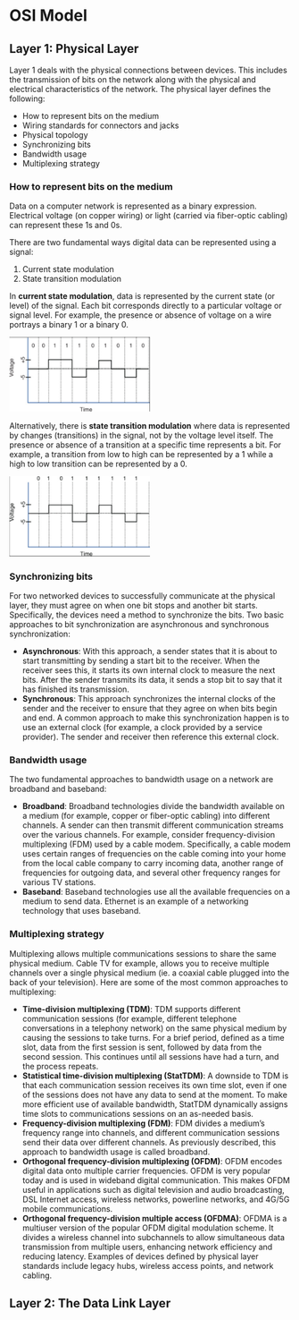 
# OSI Model
## Layer 1: Physical Layer
Layer 1 deals with the physical connections between devices. This includes the transmission of bits on the network along with the physical and electrical characteristics of the network. The physical layer defines the following: 

* How to represent bits on the medium
* Wiring standards for connectors and jacks
* Physical topology
* Synchronizing bits
* Bandwidth usage
* Multiplexing strategy
  
### How to represent bits on the medium
Data on a computer network is represented as a binary expression. Electrical voltage (on copper wiring) or light (carried via fiber-optic cabling) can represent these 1s and 0s. 

There are two fundamental ways digital data can be represented using a signal:
1. Current state modulation
2. State transition modulation

In **current state modulation**, data is represented by the current state (or level) of the signal. Each bit corresponds directly to a particular voltage or signal level. For example, the presence or absence of voltage on a wire portrays a binary 1 or a binary 0.

<img src="images/csm.png" alt="current state modulation" width="50%"/>  

Alternatively, there is **state transition modulation** where data is represented by changes (transitions) in the signal, not by the voltage level itself. The presence or absence of a transition at a specific time represents a bit. For example, a transition from low to high can be represented by a 1 while a high to low transition can be represented by a 0. 

<img src="images/stm.png" alt="state transition modulation" width="50%"/>

### Synchronizing bits
For two networked devices to successfully communicate at the physical layer, they must agree on when one bit stops and another bit starts. Specifically, the devices need a method to
synchronize the bits. Two basic approaches to bit synchronization are asynchronous and synchronous synchronization: 
* **Asynchronous**: With this approach, a sender states that it is about to start transmitting by sending a start bit to the receiver. When the receiver sees this, it starts its own internal clock to measure the next bits. After the sender transmits its data, it sends a stop bit to say that it has finished its transmission. 
* **Synchronous**: This approach synchronizes the internal clocks of the sender and the receiver to ensure that they agree on when bits begin and end. A common approach to make this synchronization happen is to use an external clock (for example, a clock provided by a service provider). The sender and receiver then reference this external clock.

### Bandwidth usage
The two fundamental approaches to bandwidth usage on a network are broadband and baseband: 
* **Broadband**: Broadband technologies divide the bandwidth available on a medium (for example, copper or fiber-optic cabling) into different channels. A sender can then transmit different communication streams over the various channels. For example, consider frequency-division multiplexing (FDM) used by a cable modem. Specifically, a cable modem uses certain ranges of frequencies on the cable coming into your home from the local cable company to carry incoming data, another range of frequencies for outgoing data, and several other frequency ranges for various TV stations. 
* **Baseband**: Baseband technologies use all the available frequencies on a medium to send data. Ethernet is an example of a networking technology that uses baseband.

### Multiplexing strategy
Multiplexing allows multiple communications sessions to share the same physical medium. Cable TV for example, allows you to receive multiple channels over a single physical medium (ie. a coaxial cable plugged into the back of your television). Here are some of the most common approaches to multiplexing: 
* **Time-division multiplexing (TDM)**: TDM supports different communication sessions (for example, different telephone conversations in a telephony network) on the same physical medium by causing the sessions to take turns. For a brief period, defined as a time slot, data from the first session is sent, followed by data from the second session. This continues until all sessions have had a turn, and the process repeats. 
* **Statistical time-division multiplexing (StatTDM)**: A downside to TDM is that each communication session receives its own time slot, even if one of the sessions does not have any data to send at the moment. To make more efficient use of available bandwidth, StatTDM dynamically assigns time slots to communications sessions on an as-needed basis.
* **Frequency-division multiplexing (FDM)**: FDM divides a medium’s frequency range into channels, and different communication sessions send their data over different channels. As previously described, this approach to bandwidth usage is called broadband.
* **Orthogonal frequency-division multiplexing (OFDM)**: OFDM encodes digital data onto multiple carrier frequencies. OFDM is very popular today and is used in wideband digital communication. This makes OFDM useful in applications such as digital television and audio broadcasting, DSL Internet access, wireless networks, powerline networks, and 4G/5G mobile communications. 
* **Orthogonal frequency-division multiple access (OFDMA)**: OFDMA is a multiuser version of the popular OFDM digital modulation scheme. It divides a wireless channel into subchannels to allow simultaneous data transmission from multiple users, enhancing network efficiency and reducing latency. Examples of devices defined by physical layer standards include legacy hubs, wireless access points, and network cabling.


## Layer 2: The Data Link Layer
